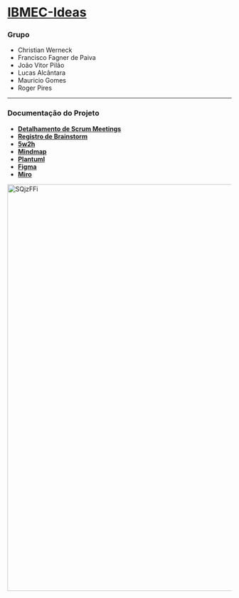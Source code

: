 # [IBMEC-Ideas](http://mgff01.github.io/IBMEC-Ideas/)
### Grupo
- Christian Werneck
- Francisco Fagner de Paiva 
- João Vitor Pilão
- Lucas Alcântara
- Mauricio Gomes
- Roger Pires

---

### Documentação do Projeto


- **[Detalhamento de Scrum Meetings](./Detalhamento%20de%20Scrum%20Meetings.md)**
- **[Registro de Brainstorm](./Registro%20de%20Brainstorm.md)**
- **[5w2h](./5W2H.jpeg)**
- **[Mindmap](./Miro.jpeg)**
- **[Plantuml](./Diagramaplantuml.png)**
- **[Figma](https://www.figma.com/design/YgOl5ZEmjyz7EThE4DrL4U/Rascunho-AP1?node-id=0-1&t=CigPvVxjiv3CuBap-1)**
- **[Miro](https://miro.com/app/board/uXjVJGxTnDk=/)**
  
<img width="1441" height="913" alt="SQjzFFi" src="https://github.com/user-attachments/assets/ea3757c6-6628-4a88-8164-20f802141602" />

